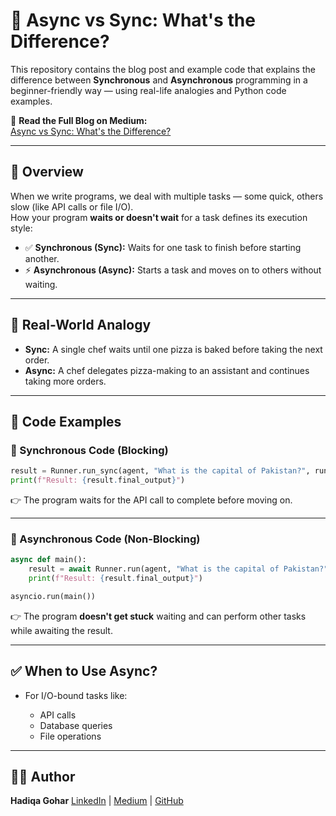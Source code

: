 
# 🧠 Async vs Sync: What's the Difference?

This repository contains the blog post and example code that explains the difference between **Synchronous** and **Asynchronous** programming in a beginner-friendly way — using real-life analogies and Python code examples.

📖 **Read the Full Blog on Medium:**  
[Async vs Sync: What's the Difference?](https://medium.com/@hadiqagohar12/async-vs-sync-whats-the-difference-974a77cedf3e)

---

## 🧵 Overview

When we write programs, we deal with multiple tasks — some quick, others slow (like API calls or file I/O).  
How your program **waits or doesn't wait** for a task defines its execution style:

- ✅ **Synchronous (Sync):** Waits for one task to finish before starting another.
- ⚡ **Asynchronous (Async):** Starts a task and moves on to others without waiting.

---

## 🍕 Real-World Analogy

- **Sync:** A single chef waits until one pizza is baked before taking the next order.
- **Async:** A chef delegates pizza-making to an assistant and continues taking more orders.

---

## 🧪 Code Examples

### 🔹 Synchronous Code (Blocking)

```python
result = Runner.run_sync(agent, "What is the capital of Pakistan?", run_config=config)
print(f"Result: {result.final_output}")
````

👉 The program waits for the API call to complete before moving on.

---

### 🔹 Asynchronous Code (Non-Blocking)

```python
async def main():
    result = await Runner.run(agent, "What is the capital of Pakistan?", run_config=config)
    print(f"Result: {result.final_output}")

asyncio.run(main())
```

👉 The program **doesn't get stuck** waiting and can perform other tasks while awaiting the result.

---

## ✅ When to Use Async?

* For I/O-bound tasks like:

  * API calls
  * Database queries
  * File operations

---

## 🧑‍💻 Author

**Hadiqa Gohar**
[LinkedIn](https://www.linkedin.com/in/hadiqagohar/) | [Medium](https://medium.com/@hadiqagohar12) | [GitHub](https://github.com/hadiqagohar)
